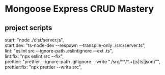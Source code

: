 # Mongoose Express CRUD Mastery
## project scripts
start: "node ./dist/server.js", <br>
start:dev: "ts-node-dev --respawn --transpile-only ./src/server.ts", <br>
lint: "eslint src --ignore-path .eslintignore --ext .ts",<br>
lint:fix: "npx eslint src --fix",<br>
prettier: "prettier --ignore-path .gitignore --write \"./src/**/*.+(js|ts|json)\"",<br>
prettier:fix: "npx prettier --write src",<br>
